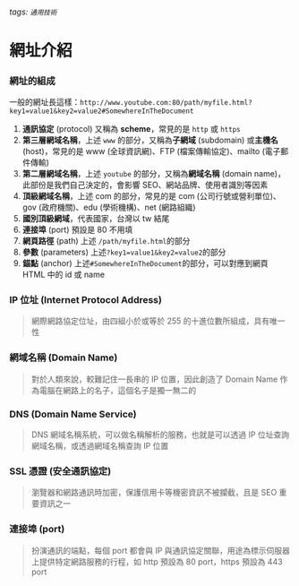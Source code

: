 ###### tags: `通用技術`

# 網址介紹

### 網址的組成


一般的網址長這樣：`http://www.youtube.com:80/path/myfile.html?key1=value1&key2=value2#SomewhereInTheDocument`

1. **通訊協定** \(protocol\) 又稱為 **scheme**，常見的是 `http` 或 `https`
2. **第三層網域名稱**，上述 `www` 的部分，又稱為**子網域** \(subdomain\) 或**主機名** \(host\)，常見的是 www \(全球資訊網\)、FTP \(檔案傳輸協定\)、mailto \(電子郵件傳輸\)
3. **第二層網域名稱**，上述 `youtube` 的部分，又稱為**網域名稱** \(domain name\)，此部份是我們自己決定的，會影響 SEO、網站品牌、使用者識別等因素
4. **頂級網域名稱**，上述 com 的部分，常見的是 com \(公司行號或營利單位\)、gov \(政府機關\)、edu \(學術機構\)、net \(網路組織\)
5. **國別頂級網域**，代表國家，台灣以 tw 結尾
6. **連接埠** \(port\) 預設是 80 不用填
7. **網頁路徑** \(path\) 上述 `/path/myfile.html`的部分
8. **參數** \(parameters\) 上述`?key1=value1&key2=value2`的部分
9. **錨點** \(anchor\) 上述`#SomewhereInTheDocument`的部分，可以對應到網頁 HTML 中的 id 或 name

### IP 位址 \(Internet Protocol Address\)

> 網際網路協定位址，由四組小於或等於 255 的十進位數所組成，具有唯一性

### 網域名稱 \(Domain Name\)

> 對於人類來說，較難記住一長串的 IP 位置，因此創造了 Domain Name 作為電腦在網路上的名子，這個名子是獨一無二的

### DNS \(Domain Name Service\)

> DNS 網域名稱系統，可以做名稱解析的服務，也就是可以透過 IP 位址查詢網域名稱，或透過網域名稱查詢 IP 位置

### SSL 憑證 \(安全通訊協定\)

> 瀏覽器和網路通訊時加密，保護信用卡等機密資訊不被攔截，且是 SEO 重要資訊之一

### 連接埠 \(port\)

> 扮演通訊的端點，每個 port 都會與 IP 與通訊協定關聯，用途為標示伺服器上提供特定網路服務的行程，如 http 預設為 80 port，https 預設為 443 port

